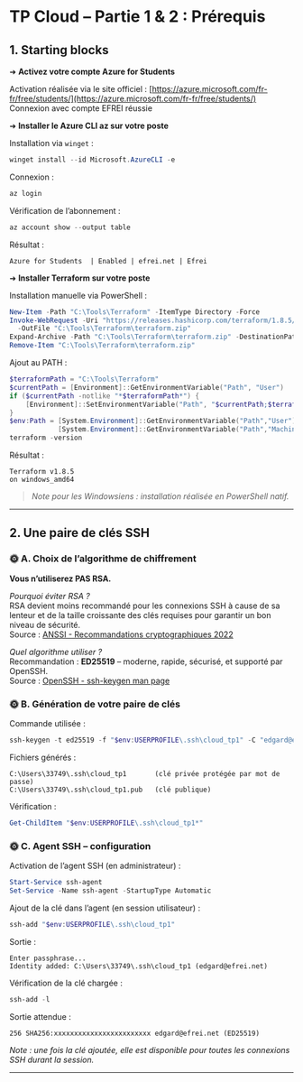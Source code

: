 
# TP Cloud – Partie 1 & 2 : Prérequis

## 1. Starting blocks

➜ **Activez votre compte Azure for Students**

 Activation réalisée via le site officiel : [https://azure.microsoft.com/fr-fr/free/students/](https://azure.microsoft.com/fr-fr/free/students/)  
 Connexion avec compte EFREI réussie

➜ **Installer le Azure CLI az sur votre poste**

 Installation via `winget` :
```powershell
winget install --id Microsoft.AzureCLI -e
```

 Connexion :
```powershell
az login
```

 Vérification de l’abonnement :
```powershell
az account show --output table
```

 Résultat :
```
Azure for Students  | Enabled | efrei.net | Efrei
```

➜ **Installer Terraform sur votre poste**

 Installation manuelle via PowerShell :

```powershell
New-Item -Path "C:\Tools\Terraform" -ItemType Directory -Force
Invoke-WebRequest -Uri "https://releases.hashicorp.com/terraform/1.8.5/terraform_1.8.5_windows_amd64.zip" `
  -OutFile "C:\Tools\Terraform\terraform.zip"
Expand-Archive -Path "C:\Tools\Terraform\terraform.zip" -DestinationPath "C:\Tools\Terraform" -Force
Remove-Item "C:\Tools\Terraform\terraform.zip"
```

 Ajout au PATH :
```powershell
$terraformPath = "C:\Tools\Terraform"
$currentPath = [Environment]::GetEnvironmentVariable("Path", "User")
if ($currentPath -notlike "*$terraformPath*") {
    [Environment]::SetEnvironmentVariable("Path", "$currentPath;$terraformPath", "User")
}
$env:Path = [System.Environment]::GetEnvironmentVariable("Path","User") + ";" +
            [System.Environment]::GetEnvironmentVariable("Path","Machine")
terraform -version
```

 Résultat :
```
Terraform v1.8.5
on windows_amd64
```

>  *Note pour les Windowsiens : installation réalisée en PowerShell natif.*

---

## 2. Une paire de clés SSH

### 🌞 A. Choix de l’algorithme de chiffrement

**Vous n’utiliserez PAS RSA.**

 *Pourquoi éviter RSA ?*  
 RSA devient moins recommandé pour les connexions SSH à cause de sa lenteur et de la taille croissante des clés requises pour garantir un bon niveau de sécurité.  
 Source : [ANSSI - Recommandations cryptographiques 2022](https://www.ssi.gouv.fr/administration/bonnes-pratiques/recommandations-cryptographiques/)

 *Quel algorithme utiliser ?*  
 Recommandation : **ED25519** – moderne, rapide, sécurisé, et supporté par OpenSSH.  
 Source : [OpenSSH - ssh-keygen man page](https://man.openbsd.org/ssh-keygen#t)

### 🌞 B. Génération de votre paire de clés

 Commande utilisée :
```powershell
ssh-keygen -t ed25519 -f "$env:USERPROFILE\.ssh\cloud_tp1" -C "edgard@efrei.net"
```

 Fichiers générés :
```
C:\Users\33749\.ssh\cloud_tp1       (clé privée protégée par mot de passe)
C:\Users\33749\.ssh\cloud_tp1.pub   (clé publique)
```

 Vérification :
```powershell
Get-ChildItem "$env:USERPROFILE\.ssh\cloud_tp1*"
```

### 🌞 C. Agent SSH – configuration

 Activation de l’agent SSH (en administrateur) :
```powershell
Start-Service ssh-agent
Set-Service -Name ssh-agent -StartupType Automatic
```

 Ajout de la clé dans l’agent (en session utilisateur) :
```powershell
ssh-add "$env:USERPROFILE\.ssh\cloud_tp1"
```

 Sortie :
```
Enter passphrase...
Identity added: C:\Users\33749\.ssh\cloud_tp1 (edgard@efrei.net)
```

 Vérification de la clé chargée :
```powershell
ssh-add -l
```

Sortie attendue :
```
256 SHA256:xxxxxxxxxxxxxxxxxxxxxxxx edgard@efrei.net (ED25519)
```

*Note : une fois la clé ajoutée, elle est disponible pour toutes les connexions SSH durant la session.*

---
